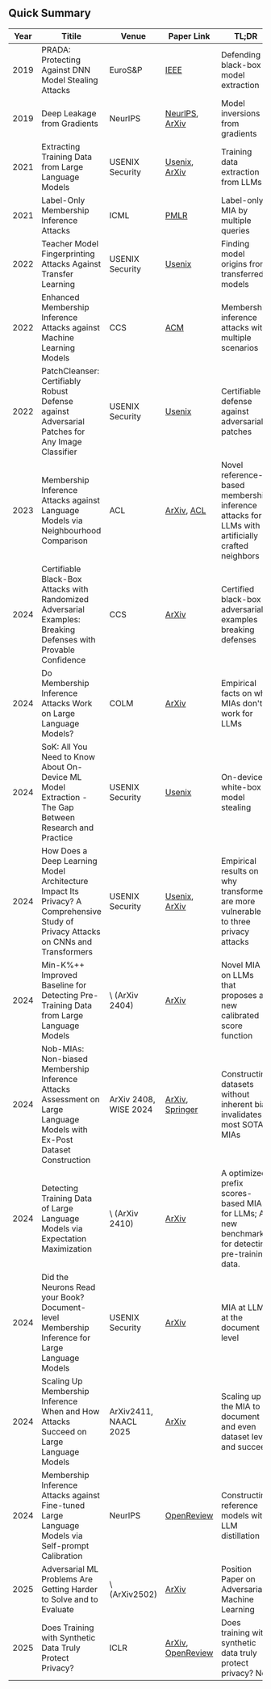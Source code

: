 ## Quick Summary

| Year | Titile                                                       | Venue                 | Paper Link                                                   | TL;DR                                                        | Links                                                        |
| ---- | ------------------------------------------------------------ | --------------------- | ------------------------------------------------------------ | ------------------------------------------------------------ | ------------------------------------------------------------ |
| 2019 | PRADA: Protecting Against DNN Model Stealing Attacks         | EuroS&P               | [IEEE](https://ieeexplore.ieee.org/document/8806737/?arnumber=8806737&tag=1) | Defending black-box model extraction                         |                                                              |
| 2019 | Deep Leakage from Gradients                                  | NeurlPS               | [NeurlPS](https://papers.nips.cc/paper_files/paper/2019/hash/60a6c4002cc7b29142def8871531281a-Abstract.html), [ArXiv](https://arxiv.org/pdf/1906.08935) | Model inversions from gradients                              |                                                              |
| 2021 | Extracting Training Data from Large Language Models          | USENIX Security       | [Usenix](https://www.usenix.org/conference/usenixsecurity21/presentation/carlini-extracting), [ArXiv](https://arxiv.org/pdf/2012.07805) | Training data extraction from LLMs                           | [Code](https://github.com/ftramer/LM_Memorization)           |
| 2021 | Label-Only Membership Inference Attacks                      | ICML                  | [PMLR](https://proceedings.mlr.press/v139/choquette-choo21a.html) | Label-only MIA by multiple queries                           | [Code](https://github.com/cchoquette/  membership-inference.) |
| 2022 | Teacher Model Fingerprinting Attacks Against Transfer Learning | USENIX Security       | [Usenix](https://www.usenix.org/conference/usenixsecurity22/presentation/chen-yufei) | Finding model origins from transferred models                |                                                              |
| 2022 | Enhanced Membership Inference Attacks against Machine Learning Models | CCS                   | [ACM](https://dl.acm.org/doi/10.1145/3548606.3560675)        | Membership inference attacks with multiple scenarios         |                                                              |
| 2022 | PatchCleanser: Certifiably Robust Defense against Adversarial Patches for Any Image Classifier | USENIX Security       | [Usenix](https://www.usenix.org/conference/usenixsecurity22/presentation/xiang) | Certifiable defense against adversarial patches              | [Code](https://github.com/inspire-group/PatchCleanser)       |
| 2023 | Membership Inference Attacks against Language Models via Neighbourhood Comparison | ACL                   | [ArXiv](http://arxiv.org/abs/2305.18462), [ACL](https://aclanthology.org/2023.findings-acl.719/) | Novel reference-based membership inference attacks for LLMs with artificially crafted neighbors | [Code](https://github.com/mireshghallah/neighborhood-curvature-mia) |
| 2024 | Certifiable Black-Box Attacks with Randomized Adversarial Examples: Breaking Defenses with Provable Confidence | CCS                   | [ArXiv](http://arxiv.org/abs/2304.04343)                     | Certified black-box adversarial examples breaking defenses   |                                                              |
| 2024 | Do Membership Inference Attacks Work on Large Language Models? | COLM                  | [ArXiv](http://arxiv.org/abs/2402.07841)                     | Empirical facts on why MIAs don't work for LLMs              | [Code](https://github.com/iamgroot42/mimir)                  |
| 2024 | SoK: All You Need to Know About On-Device ML Model Extraction - The Gap Between Research and Practice | USENIX Security       | [Usenix](https://www.usenix.org/conference/usenixsecurity24/presentation/nayan) | On-device white-box model stealing                           | [Appendix](https://www.usenix.org/system/files/usenixsecurity24-appendix-nayan.pdf), [Code](https://github.com/sys-ris3/ML_Extraction_Sok/tree/0d19edab5b5bd4bad4562543f4c1457be3c30852) |
| 2024 | How Does a Deep Learning Model Architecture Impact Its Privacy? A Comprehensive Study of Privacy Attacks on CNNs and Transformers | USENIX Security       | [Usenix](https://www.usenix.org/conference/usenixsecurity24/presentation/zhang-guangsheng), [ArXiv](https://arxiv.org/abs/2210.11049) | Empirical results on why transformers are more vulnerable to three privacy attacks |                                                              |
| 2024 | Min-K%++ Improved Baseline for Detecting Pre-Training Data from Large Language Models | \ (ArXiv 2404)        | [ArXiv](http://arxiv.org/abs/2404.02936)                     | Novel MIA on LLMs that proposes a new calibrated score function | [Code](\url{https://github.com/zjysteven/mink-plus-plus}), [ICLR Review](https://openreview.net/forum?id=ZGkfoufDaU) |
| 2024 | Nob-MIAs: Non-biased Membership Inference Attacks Assessment on Large Language Models with Ex-Post Dataset Construction | ArXiv 2408, WISE 2024 | [ArXiv](http://arxiv.org/abs/2408.05968), [Springer](https://link.springer.com/chapter/10.1007/978-981-96-0570-5_32) | Constructing datasets without inherent bias invalidates most SOTA MIAs | [Code](https://github.com/ceichler/MIA-bias-removal)         |
| 2024 | Detecting Training Data of Large Language Models via Expectation Maximization | \ (ArXiv 2410)        | [ArXiv](http://arxiv.org/abs/2410.07582)                     | A optimized prefix scores-based MIA for LLMs; A new benchmark for detecting pre-training data. | [Code](https://github.com/gyuwankim/em-mia)                  |
| 2024 | Did the Neurons Read your Book?  Document-level Membership Inference for Large Language Models | USENIX Security       | [ArXiv](http://arxiv.org/abs/2310.15007)                     | MIA at LLMs at the document level                            | [Code](https://github.com/computationalprivacy/document-level-membership-inference) |
| 2024 | Scaling Up Membership Inference When and How Attacks Succeed on Large Language Models | ArXiv2411, NAACL 2025 | [ArXiv](http://arxiv.org/abs/2411.00154)                     | Scaling up the MIA to document and even dataset level and succeed | [Code](https://github.com/parameterlab/mia-scaling)          |
| 2024 | Membership Inference Attacks against Fine-tuned Large Language Models via Self-prompt Calibration | NeurlPS               | [OpenReview](https://openreview.net/pdf?id=PAWQvrForJ)       | Constructing reference models with LLM distillation          | [Code](https://github.com/tsinghua-fib-lab/ANeurIPS2024_SPV-MIA) |
| 2025 | Adversarial ML Problems Are Getting Harder to Solve and to Evaluate | \ (ArXiv2502)         | [ArXiv](http://arxiv.org/abs/2502.02260)                     | Position Paper on Adversarial Machine Learning               |                                                              |
| 2025 | Does Training with Synthetic Data Truly Protect Privacy?     | ICLR                  | [ArXiv](https://arxiv.org/pdf/2502.12976), [OpenReview](https://openreview.net/forum?id=C8niXBHjfO) | Does training with synthetic data truly protect privacy? No  | [Code](https://github.com/yunpeng-zhao/ syndata-privacy)     |

